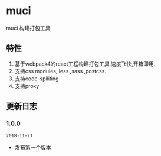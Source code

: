 # muci

muci 构建打包工具

## 特性

1. 基于webpack4的react工程构建打包工具,速度飞快,开箱即用.
2. 支持css modules, less ,sass ,postcss.
3. 支持code-spiliting
4. 支持proxy


## 更新日志

### 1.0.0

`2018-11-21`
* 发布第一个版本











